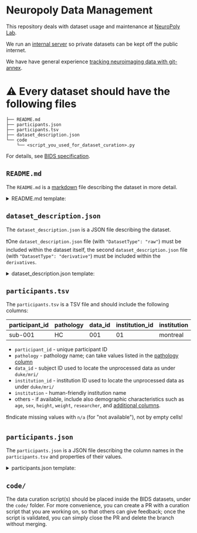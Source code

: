 # Neuropoly Data Management

This repository deals with dataset usage and maintenance at [NeuroPoly Lab](https://www.neuro.polymtl.ca).

We run an [internal server](./internal-server.md) so private datasets can be kept off the public internet.

We have have general experience [tracking neuroimaging data with git-annex](./git-annex.md).

# ⚠️ Every dataset should have the following files 

```
├── README.md
├── participants.json
├── participants.tsv
├── dataset_description.json
└── code
    └── <script_you_used_for_dataset_curation>.py
```

For details, see [BIDS specification](https://bids-specification.readthedocs.io/en/stable/03-modality-agnostic-files.html#code).

## `README.md`

The `README.md` is a [markdown](https://markdown-guide.readthedocs.io/en/latest/index.html) file describing the dataset in more detail.

<details><summary>README.md template:</summary>

```
# <NAME OF DATASET>

This is an MRI dataset acquired in the context of the <XYZ> project. 
It also contains manual segmentation of <MS lesions/tumors/etc> from <one/two/or more> expert raters. 
Segmentation are located under the derivatives folder.

## contact person

Dataset shared by: <NAME AND EMAIL>
<IF THERE WAS EMAIL COMM>Email communication: <DATE OF EMAIL AND SUBJECT>
<REPOSITORY OF PROJECT/MODEL, etc>Repository: https://github.com/<organization>/<repository_name>

<IF THERE ARE UPDATES IN THE DATASET:><YYYY>-<MM>-<DD>: Added new data from <centre ABC>

## dataset structure

Jan TODO

Spinal cord MRI data:
- DWI (A-P and P-A phase encoding)
- T1w sag
- T1w sag
- T1w sag
- T2star tra
Brain MRI data:
- DWI (A-P and P-A phase encoding)
- T1w

## naming convention

sub-<site><pathology>XXX

example:
sub-montrealDCM001

<ADDITIONAL NOTES IF AVAILABLE>Note: the label `bp-cspine` is used to differentiate spine images from brain.

## derivatives

The derivatives will be organized according to the following:

https://github.com/ivadomed/ivadomed/wiki/repositories#derivatives

Convention for derivatives JSON metadata:

{
  "Author": "Firstname Lastname",
  "Date": "YYYY-MM-DD HH:MM:SS"
}

<NOTE: "Date" is optional. We usually include it when running the manual correction via python scripts.>

## <IF DATA ARE MISSING FOR SOME SUBJECT(S)>missing data

```

</details>

## `dataset_description.json`

The `dataset_description.json` is a JSON file describing the dataset.

❗One `dataset_description.json` file (with `"DatasetType": "raw"`) must be included within the dataset itself, the second `dataset_description.json` file (with `"DatasetType": "derivative"`) must be included within the `derivatives`.

<details><summary>dataset_description.json template:</summary>

```json
{
    "BIDSVersion": "BIDS X.Y.Z",
    "Name": "<dataset_name>",
    "DatasetType": "raw/derivative"
}
```

</details>

## `participants.tsv`

The `participants.tsv` is a TSV file and should include the following columns:

| participant_id | pathology | data_id | institution_id | institution |
| ----------- | ----------- | ----------- | ----------- | ----------- |
| sub-001 | HC | 001 | 01 | montreal |

- `participant_id` - unique participant ID
- `pathology` - pathology name; can take values listed in the [pathology column](https://docs.google.com/spreadsheets/d/1yjcA8Z0COn4OZxusIDHjStH2DpeXvscsj-aWE2X-_sg/edit?usp=sharing)
- `data_id` -  subject ID used to locate the unprocessed data as under `duke/mri/`
- `institution_id` - institution ID used to locate the unprocessed data as under `duke/mri/`
- `institution` - human-friendly institution name
- others - if available, include also demographic characteristics such as `age`, `sex`, `height`, `weight`, `researcher`, and [additional columns](https://bids-specification.readthedocs.io/en/stable/03-modality-agnostic-files.html#participants-file).

❗️Indicate missing values with `n/a` (for "not available"), not by empty cells!

## `participants.json`

The `participants.json` is a JSON file describing the column names in the `participants.tsv` and properties of their values.

<details><summary>participants.json template:</summary>

```json
{
    "participant_id": {
        "Description": "Unique Participant ID",
        "LongName": "Participant ID"
    },
    "pathology": {
        "Description": "Pathology",
        "LongName": "Pathology name"
    },
    "data_id": {
        "Description": "Subject ID as under duke/mri/",
        "LongName": "Subject ID"
    },
    "institution_id": {
        "Description": "Institution ID as under duke/mri/",
        "LongName": "Institution ID"
    },
    "institution": {
        "Description": "Institution ID after conversion to BIDS",
        "LongName": "BIDS Institution ID"
    }
}
```

</details>

## `code/`

The data curation script(s) should be placed inside the BIDS datasets, under the `code/` folder. For more convenience, you can create a PR with a curation script that you are working on, so that others can give feedback; once the script is validated, you can simply close the PR and delete the branch without merging.
